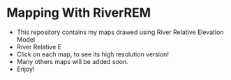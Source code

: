 # Mapping With RiverREM

- This repository contains my maps drawed using River Relative Elevation Model
- River Relative E
- Click on each map, to see its high resolution version! 
- Many others maps will be added soon.
- Enjoy! 
